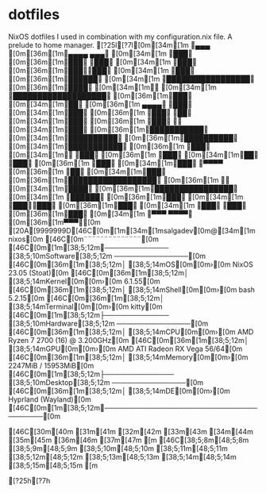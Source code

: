 # dotfiles
NixOS dotfiles I used in combination with my configuration.nix file. A prelude to home manager. 
[?25l[?7l[0m[34m[1m          ▗▄▄▄       [0m[36m[1m▗▄▄▄▄    ▄▄▄▖
[0m[34m[1m          ▜███▙       [0m[36m[1m▜███▙  ▟███▛
[0m[34m[1m           ▜███▙       [0m[36m[1m▜███▙▟███▛
[0m[34m[1m            ▜███▙       [0m[36m[1m▜██████▛
[0m[34m[1m     ▟█████████████████▙ [0m[36m[1m▜████▛     [0m[34m[1m▟▙
[0m[34m[1m    ▟███████████████████▙ [0m[36m[1m▜███▙    [0m[34m[1m▟██▙
[0m[36m[1m           ▄▄▄▄▖           ▜███▙  [0m[34m[1m▟███▛
[0m[36m[1m          ▟███▛             ▜██▛ [0m[34m[1m▟███▛
[0m[36m[1m         ▟███▛               ▜▛ [0m[34m[1m▟███▛
[0m[36m[1m▟███████████▛                  [0m[34m[1m▟██████████▙
[0m[36m[1m▜██████████▛                  [0m[34m[1m▟███████████▛
[0m[36m[1m      ▟███▛ [0m[34m[1m▟▙               ▟███▛
[0m[36m[1m     ▟███▛ [0m[34m[1m▟██▙             ▟███▛
[0m[36m[1m    ▟███▛  [0m[34m[1m▜███▙           ▝▀▀▀▀
[0m[36m[1m    ▜██▛    [0m[34m[1m▜███▙ [0m[36m[1m▜██████████████████▛
[0m[36m[1m     ▜▛     [0m[34m[1m▟████▙ [0m[36m[1m▜████████████████▛
[0m[34m[1m           ▟██████▙       [0m[36m[1m▜███▙
[0m[34m[1m          ▟███▛▜███▙       [0m[36m[1m▜███▙
[0m[34m[1m         ▟███▛  ▜███▙       [0m[36m[1m▜███▙
[0m[34m[1m         ▝▀▀▀    ▀▀▀▀▘       [0m[36m[1m▀▀▀▘[0m
[20A[9999999D[46C[0m[1m[34m[1msalgadev[0m@[34m[1mnixos[0m 
[46C[0m¨¨¨¨¨¨¨¨¨¨¨¨¨¨[0m 
[46C[0m[1m[38;5;12m╭───────────── [38;5;10mSoftware[38;5;12m ───────────────[0m 
[46C[0m[36m[1m[38;5;12m│ [38;5;14mOS[0m[0m›[0m NixOS 23.05 (Stoat)[0m 
[46C[0m[36m[1m[38;5;12m│ [38;5;14mKernel[0m[0m›[0m 6.1.55[0m 
[46C[0m[36m[1m[38;5;12m│ [38;5;14mShell[0m[0m›[0m bash 5.2.15[0m 
[46C[0m[36m[1m[38;5;12m│ [38;5;14mTerminal[0m[0m›[0m kitty[0m 
[46C[0m[1m[38;5;12m├───────────── [38;5;10mHardware[38;5;12m ───────────────[0m 
[46C[0m[36m[1m[38;5;12m│ [38;5;14mCPU[0m[0m›[0m AMD Ryzen 7 2700 (16) @ 3.200GHz[0m 
[46C[0m[36m[1m[38;5;12m│ [38;5;14mGPU[0m[0m›[0m AMD ATI Radeon RX Vega 56/64[0m 
[46C[0m[36m[1m[38;5;12m│ [38;5;14mMemory[0m[0m›[0m 2247MiB / 15953MiB[0m 
[46C[0m[1m[38;5;12m├────────────── [38;5;10mDesktop[38;5;12m ───────────────[0m 
[46C[0m[36m[1m[38;5;12m│ [38;5;14mDE[0m[0m›[0m Hyprland (Wayland)[0m 
[46C[0m[1m[38;5;12m╰──────────────────────────────────────[0m 

[46C[30m[40m   [31m[41m   [32m[42m   [33m[43m   [34m[44m   [35m[45m   [36m[46m   [37m[47m   [m
[46C[38;5;8m[48;5;8m   [38;5;9m[48;5;9m   [38;5;10m[48;5;10m   [38;5;11m[48;5;11m   [38;5;12m[48;5;12m   [38;5;13m[48;5;13m   [38;5;14m[48;5;14m   [38;5;15m[48;5;15m   [m




[?25h[?7h
